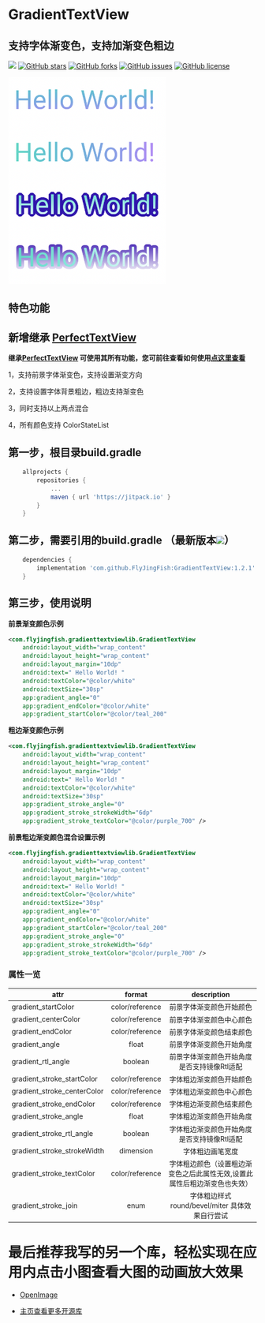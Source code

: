 # GradientTextView
## 支持字体渐变色，支持加渐变色粗边

[![](https://jitpack.io/v/FlyJingFish/GradientTextView.svg)](https://jitpack.io/#FlyJingFish/GradientTextView)
[![GitHub stars](https://img.shields.io/github/stars/FlyJingFish/GradientTextView.svg)](https://github.com/FlyJingFish/GradientTextView/stargazers)
[![GitHub forks](https://img.shields.io/github/forks/FlyJingFish/GradientTextView.svg)](https://github.com/FlyJingFish/GradientTextView/network)
[![GitHub issues](https://img.shields.io/github/issues/FlyJingFish/GradientTextView.svg)](https://github.com/FlyJingFish/GradientTextView/issues)
[![GitHub license](https://img.shields.io/github/license/FlyJingFish/GradientTextView.svg)](https://github.com/FlyJingFish/GradientTextView/blob/master/LICENSE)


<img src="https://github.com/FlyJingFish/GradientTextView/blob/master/screenshot/show.png" width="320px" height="420px" alt="show" />

## 特色功能

## 新增继承 [PerfectTextView](https://github.com/FlyJingFish/PerfectTextView)

**继承[PerfectTextView](https://github.com/FlyJingFish/PerfectTextView) 可使用其所有功能，您可前往查看如何使用[点这里查看](https://github.com/FlyJingFish/PerfectTextView)**

1，支持前景字体渐变色，支持设置渐变方向

2，支持设置字体背景粗边，粗边支持渐变色

3，同时支持以上两点混合

4，所有颜色支持 ColorStateList 


## 第一步，根目录build.gradle

```gradle
    allprojects {
        repositories {
            ...
            maven { url 'https://jitpack.io' }
        }
    }
```
## 第二步，需要引用的build.gradle （最新版本[![](https://jitpack.io/v/FlyJingFish/GradientTextView.svg)](https://jitpack.io/#FlyJingFish/GradientTextView)）

```gradle
    dependencies {
        implementation 'com.github.FlyJingFish:GradientTextView:1.2.1'
    }
```
## 第三步，使用说明

**前景渐变颜色示例**

```xml
<com.flyjingfish.gradienttextviewlib.GradientTextView
    android:layout_width="wrap_content"
    android:layout_height="wrap_content"
    android:layout_margin="10dp"
    android:text=" Hello World! "
    android:textColor="@color/white"
    android:textSize="30sp"
    app:gradient_angle="0"
    app:gradient_endColor="@color/white"
    app:gradient_startColor="@color/teal_200"
```

**粗边渐变颜色示例**

```xml
<com.flyjingfish.gradienttextviewlib.GradientTextView
    android:layout_width="wrap_content"
    android:layout_height="wrap_content"
    android:layout_margin="10dp"
    android:text=" Hello World! "
    android:textColor="@color/white"
    android:textSize="30sp"
    app:gradient_stroke_angle="0"
    app:gradient_stroke_strokeWidth="6dp"
    app:gradient_stroke_textColor="@color/purple_700" />
```

**前景粗边渐变颜色混合设置示例**

```xml
<com.flyjingfish.gradienttextviewlib.GradientTextView
    android:layout_width="wrap_content"
    android:layout_height="wrap_content"
    android:layout_margin="10dp"
    android:text=" Hello World! "
    android:textColor="@color/white"
    android:textSize="30sp"
    app:gradient_angle="0"
    app:gradient_endColor="@color/white"
    app:gradient_startColor="@color/teal_200"
    app:gradient_stroke_angle="0"
    app:gradient_stroke_strokeWidth="6dp"
    app:gradient_stroke_textColor="@color/purple_700" />
```

### 属性一览

| attr                        |     format      |              description              |
|-----------------------------|:---------------:|:-------------------------------------:|
| gradient_startColor         | color/reference |             前景字体渐变颜色开始颜色              |
| gradient_centerColor        | color/reference |             前景字体渐变颜色中心颜色              |
| gradient_endColor           | color/reference |             前景字体渐变颜色结束颜色              |
| gradient_angle              |      float      |             前景字体渐变颜色开始角度              |
| gradient_rtl_angle          |     boolean     |        前景字体渐变颜色开始角度是否支持镜像Rtl适配        |
| gradient_stroke_startColor  | color/reference |             字体粗边渐变颜色开始颜色              |
| gradient_stroke_centerColor | color/reference |             字体粗边渐变颜色中心颜色              |
| gradient_stroke_endColor    | color/reference |             字体粗边渐变颜色结束颜色              |
| gradient_stroke_angle       |      float      |             字体粗边渐变颜色开始角度              |
| gradient_stroke_rtl_angle   |     boolean     |        字体粗边渐变颜色开始角度是否支持镜像Rtl适配        |
| gradient_stroke_strokeWidth |    dimension    |               字体粗边画笔宽度                |
| gradient_stroke_textColor   | color/reference | 字体粗边颜色（设置粗边渐变色之后此属性无效,设置此属性后粗边渐变色也失效） |
| gradient_stroke_join        |      enum       |   字体粗边样式 round/bevel/miter 具体效果自行尝试   |



# 最后推荐我写的另一个库，轻松实现在应用内点击小图查看大图的动画放大效果

- [OpenImage](https://github.com/FlyJingFish/OpenImage) 

- [主页查看更多开源库](https://github.com/FlyJingFish)


